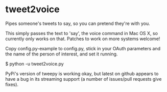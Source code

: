 tweet2voice
===========

Pipes someone's tweets to say, so you can pretend they're with you.

This simply passes the text to 'say', the voice command in Mac OS X, so
currently only works on that. Patches to work on more systems welcome!

Copy config.py-example to config.py, stick in your OAuth parameters and the
name of the person of interest, and set it running.

$ python -u tweet2voice.py

PyPi's version of tweepy is working okay, but latest on github appears to have
a bug in its streaming support (a number of issues/pull requests give fixes).
